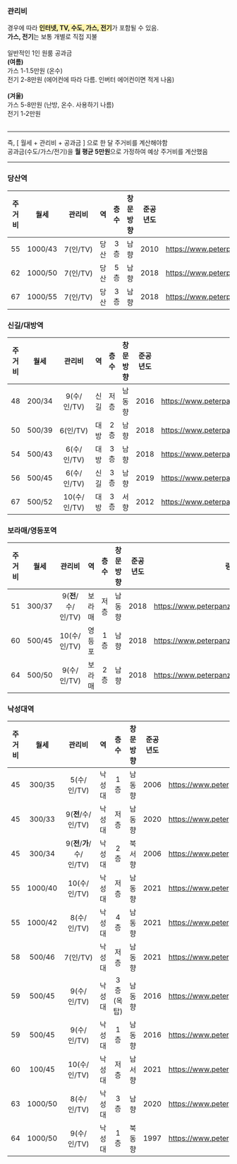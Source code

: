 ### 관리비
경우에 따라 <span style='background-color: #fff5b1'><b>인터넷, TV, 수도, 가스, 전기</b></span>가 포함될 수 있음.   
**가스, 전기**는 보통 개별로 직접 지불   
<br/>
일반적인 1인 원룸 공과금   
**(여름)**   
가스 1-1.5만원 (온수)   
전기 2-8만원 (에어컨에 따라 다름. 인버터 에어컨이면 적게 나옴)   
<br/>
**(겨울)**   
가스 5-8만원 (난방, 온수. 사용하기 나름)   
전기 1-2만원   
<br/>

------

즉, [ 월세 + 관리비 + 공과금 ] 으로 한 달 주거비를 계산해야함   
공과금(수도/가스/전기)을 **월 평균 5만원**으로 가정하여 예상 주거비를 계산했음

------



### 당산역
|주거비|월세|관리비|역|층수|창문방향|준공년도|링크|
|:---:|:---:|:---:|:---:|:---:|:---:|:---:|:---:|
|55|1000/43|7(인/TV)|당산|3층|남향|2010|https://www.peterpanz.com/house/15766386| 
|62|1000/50|7(인/TV)|당산|5층|남향|2018|https://www.peterpanz.com/house/15832845| 
|67|1000/55|7(인/TV)|당산|3층|남향|2018|https://www.peterpanz.com/house/15766386| 

### 신길/대방역
|주거비|월세|관리비|역|층수|창문방향|준공년도|링크|
|:---:|:---:|:---:|:---:|:---:|:---:|:---:|:---:|
|48|200/34|9(수/인/TV)|신길|저층|남동향|2016|https://www.peterpanz.com/house/15862871| 
|50|500/39|6(인/TV)|대방|2층|남향|2018|https://www.peterpanz.com/house/15757306| 
|54|500/43|6(수/인/TV)|대방|3층|남향|2018|https://www.peterpanz.com/house/15841184| 
|56|500/45|6(수/인/TV)|신길|3층|남향|2019|https://www.peterpanz.com/house/15820518| 
|67|500/52|10(수/인/TV)|대방|3층|서향|2012|https://www.peterpanz.com/house/15801503| 

### 보라매/영등포역
|주거비|월세|관리비|역|층수|창문방향|준공년도|링크|
|:---:|:---:|:---:|:---:|:---:|:---:|:---:|:---:|
|51|300/37|9(**전**/수/인/TV)|보라매|저층|남동향|2018|https://www.peterpanz.com/house/15832180| 
|60|500/45|10(수/인/TV)|영등포|1층|남향|2018|https://www.peterpanz.com/house/15832007| 
|64|500/50|9(수/인/TV)|보라매|2층|남향|2018|https://www.peterpanz.com/house/15854681| 

### 낙성대역
|주거비|월세|관리비|역|층수|창문방향|준공년도|링크|
|:---:|:---:|:---:|:---:|:---:|:---:|:---:|:---:|
|45|300/35|5(수/인/TV)|낙성대|1층|남동향|2006|https://www.peterpanz.com/house/15784143| 
|45|300/33|9(**전**/수/인/TV)|낙성대|저층|남동향|2020|https://www.peterpanz.com/house/15757597| 
|45|300/34|9(**전**/**가**/수/인/TV)|낙성대|2층|북서향|2006|https://www.peterpanz.com/house/15857216| 
|55|1000/40|10(수/인/TV)|낙성대|저층|남동향|2021|https://www.peterpanz.com/house/15853170| 
|55|1000/42|8(수/인/TV)|낙성대|4층|남동향|2021|https://www.peterpanz.com/house/15854859| 
|58|500/46|7(인/TV)|낙성대|저층|남동향|2021|https://www.peterpanz.com/house/15812078| 
|59|500/45|9(수/인/TV)|낙성대|3층(옥탑)|남동향|2016|https://www.peterpanz.com/house/15784891| 
|59|500/45|9(수/인/TV)|낙성대|1층|남동향|2016|https://www.peterpanz.com/house/15784891| 
|60|100/45|10(수/인/TV)|낙성대|저층|남서향|2021|https://www.peterpanz.com/house/15866838| 
|63|1000/50|8(수/인/TV)|낙성대|3층|남향|2020|https://www.peterpanz.com/house/15784891| 
|64|1000/50|9(수/인/TV)|낙성대|1층|북동향|1997|https://www.peterpanz.com/house/15784031| 
